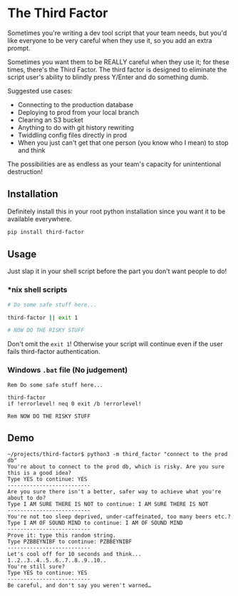 # The Third Factor

Sometimes you're writing a dev tool script that your team needs, but you'd like everyone to be very careful when they use it, so you add an extra prompt. 

Sometimes you want them to be REALLY careful when they use it; for these times, there's the Third Factor.  The third factor is designed to eliminate the script user's ability to blindly press Y/Enter and do something dumb.

Suggested use cases:
* Connecting to the production database
* Deploying to prod from your local branch
* Clearing an S3 bucket
* Anything to do with git history rewriting
* Twiddling config files directly in prod
* When you just can't get that one person (you know who I mean) to stop and think

The possibilities are as endless as your team's capacity for unintentional destruction!
## Installation

Definitely install this in your root python installation since you want it to be available everywhere.

```bash
pip install third-factor
```

## Usage
Just slap it in your shell script before the part you don't want people to do!

### *nix shell scripts
```bash
# Do some safe stuff here...

third-factor || exit 1

# NOW DO THE RISKY STUFF
```

Don't omit the `exit 1`! Otherwise your script will continue even if the user fails third-factor authentication.

### Windows `.bat` file (No judgement)
```
Rem Do some safe stuff here...

third-factor
if !errorlevel! neq 0 exit /b !errorlevel!

Rem NOW DO THE RISKY STUFF
```

## Demo
```
~/projects/third-factor$ python3 -m third_factor "connect to the prod db"
You're about to connect to the prod db, which is risky. Are you sure this is a good idea?
Type YES to continue: YES
--------------------------
Are you sure there isn't a better, safer way to achieve what you're about to do?
Type I AM SURE THERE IS NOT to continue: I AM SURE THERE IS NOT
--------------------------
You're not too sleep deprived, under-caffeinated, too many beers etc.?
Type I AM OF SOUND MIND to continue: I AM OF SOUND MIND
--------------------------
Prove it: type this random string.
Type PZBBEYNIBF to continue: PZBBEYNIBF
--------------------------
Let's cool off for 10 seconds and think...
1..2..3..4..5..6..7..8..9..10..
You're still sure?
Type YES to continue: YES
--------------------------
Be careful, and don't say you weren't warned…
```